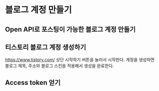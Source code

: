 블로그 계정 만들기
==============

Open API로 포스팅이 가능한 블로그 계정 만들기
-------------------------------------

## 티스토리 블로그 계정 생성하기
https://www.tistory.com/ 상단 시작하기 버튼을 눌러서 시작한다.
계정을 생성하면 블로그 제목, 주소와 블로그 스킨을 적용해서 생성을 완료한다.

## Access token 얻기